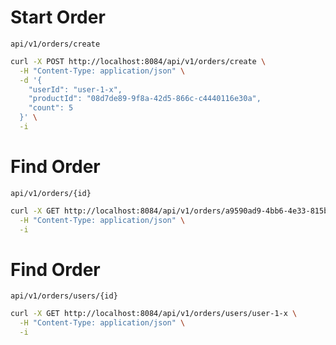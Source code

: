 # Start Order

`api/v1/orders/create`

```bash
curl -X POST http://localhost:8084/api/v1/orders/create \
  -H "Content-Type: application/json" \
  -d '{
    "userId": "user-1-x",
    "productId": "08d7de89-9f8a-42d5-866c-c4440116e30a",
    "count": 5
  }' \
  -i
```

# Find Order

`api/v1/orders/{id}`

```bash
curl -X GET http://localhost:8084/api/v1/orders/a9590ad9-4bb6-4e33-815b-7e0db2f48673 \
  -H "Content-Type: application/json" \
  -i
```

# Find Order

`api/v1/orders/users/{id}`

```bash
curl -X GET http://localhost:8084/api/v1/orders/users/user-1-x \
  -H "Content-Type: application/json" \
  -i
```